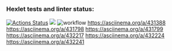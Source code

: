 ### Hexlet tests and linter status:
[![Actions Status](https://github.com/eropka11/frontend-project-lvl1/workflows/hexlet-check/badge.svg)](https://github.com/eropka11/frontend-project-lvl1/actions)
<a href="https://codeclimate.com/github/codeclimate/codeclimate/maintainability"><img src="https://api.codeclimate.com/v1/badges/a99a88d28ad37a79dbf6/maintainability" /></a>
![workflow](https://github.com/eropka11/frontend-project-lvl1/actions/workflows/eslint-check.yml/badge.svg)
https://asciinema.org/a/431388
https://asciinema.org/a/431798
https://asciinema.org/a/431799
https://asciinema.org/a/432217
https://asciinema.org/a/432224
https://asciinema.org/a/432241